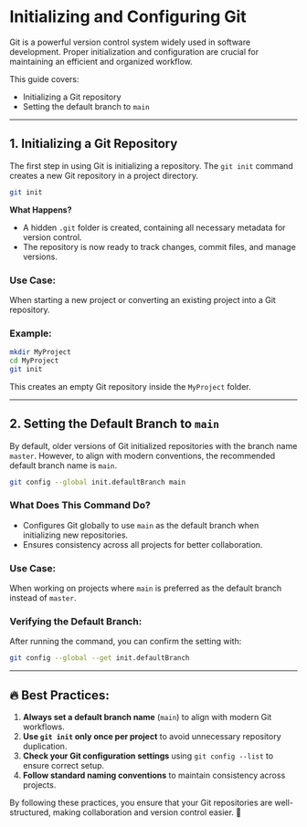 # Initializing and Configuring Git

Git is a powerful version control system widely used in software development. Proper initialization and configuration are crucial for maintaining an efficient and organized workflow.

This guide covers:

- Initializing a Git repository
- Setting the default branch to `main`

---

## 1. Initializing a Git Repository

The first step in using Git is initializing a repository. The `git init` command creates a new Git repository in a project directory.

```bash
git init
```

**What Happens?**

- A hidden `.git` folder is created, containing all necessary metadata for version control.
- The repository is now ready to track changes, commit files, and manage versions.

### **Use Case:**

When starting a new project or converting an existing project into a Git repository.

### **Example:**

```bash
mkdir MyProject
cd MyProject
git init
```

This creates an empty Git repository inside the `MyProject` folder.

---

## 2. Setting the Default Branch to `main`

By default, older versions of Git initialized repositories with the branch name `master`. However, to align with modern conventions, the recommended default branch name is `main`.

```bash
git config --global init.defaultBranch main
```

### **What Does This Command Do?**

- Configures Git globally to use `main` as the default branch when initializing new repositories.
- Ensures consistency across all projects for better collaboration.

### **Use Case:**

When working on projects where `main` is preferred as the default branch instead of `master`.

### **Verifying the Default Branch:**

After running the command, you can confirm the setting with:

```bash
git config --global --get init.defaultBranch
```

---

## 🔥 Best Practices:

1. **Always set a default branch name** (`main`) to align with modern Git workflows.
2. **Use `git init` only once per project** to avoid unnecessary repository duplication.
3. **Check your Git configuration settings** using `git config --list` to ensure correct setup.
4. **Follow standard naming conventions** to maintain consistency across projects.

By following these practices, you ensure that your Git repositories are well-structured, making collaboration and version control easier. 🚀
